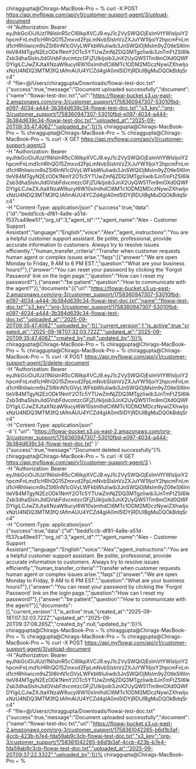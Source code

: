 chiraggupta@Chirags-MacBook-Pro ~ % curl -X POST https://api.myflowai.com/api/v1/customer-support-agent/3/upload-document \
  -H "Authorization: Bearer eyJhbGciOiJIUzI1NiIsInR5cCI6IkpXVCJ9.eyJ1c2VySWQiOjEsImVtYWlsIjoiY2hpcmFnLmd1cHRhQG15Zmxvd2FpLmNvbSIsInVzZXJuYW1lIjoiY2hpcmFnLmd1cHRhIiwicm9sZSI6InN1cGVyLWFkbWluIiwib3JnSWQiOjMsIm9yZ0tleSI6ImtleV84MTgyN2EzODk1NmY2OTc5YTUwZmNjZDQ3MTgzIiwib3JnTmFtZSI6IkZsb3dhaSIsInJldGVsbFdvcmtzcGFjZUlkIjoib3JnX2UyQW51Tm9mOXd0QWFDYlgiLCJwZXJtaXNzaW9ucyI6W10sImlhdCI6MTc1ODM2MDczNywiZXhwIjoxNzU4NDQ3MTM3fQ.tAfmAUU4YCZd4gIA0ml5IDYjRDUIBgMuDQOkBdqSrc4" \
  -F "file=@/Users/chiraggupta/Downloads/flowai-test-doc.txt"
{"success":true,"message":"Document uploaded successfully","document":{"name":"flowai-test-doc.txt","url":"https://flowai-bucket.s3.us-east-2.amazonaws.com/org-3/customer_support/1758360947307-53010fbd-e097-4034-a444-3b384d639c34-flowai-test-doc.txt","s3_key":"org-3/customer_support/1758360947307-53010fbd-e097-4034-a444-3b384d639c34-flowai-test-doc.txt","uploaded_at":"2025-09-20T09:35:47.406Z","uploaded_by":1}}%                                                                                                                                                                                                     chiraggupta@Chirags-MacBook-Pro ~ % 
chiraggupta@Chirags-MacBook-Pro ~ % 
chiraggupta@Chirags-MacBook-Pro ~ % curl -X GET https://api.myflowai.com/api/v1/customer-support-agent/3 \
  -H "Authorization: Bearer eyJhbGciOiJIUzI1NiIsInR5cCI6IkpXVCJ9.eyJ1c2VySWQiOjEsImVtYWlsIjoiY2hpcmFnLmd1cHRhQG15Zmxvd2FpLmNvbSIsInVzZXJuYW1lIjoiY2hpcmFnLmd1cHRhIiwicm9sZSI6InN1cGVyLWFkbWluIiwib3JnSWQiOjMsIm9yZ0tleSI6ImtleV84MTgyN2EzODk1NmY2OTc5YTUwZmNjZDQ3MTgzIiwib3JnTmFtZSI6IkZsb3dhaSIsInJldGVsbFdvcmtzcGFjZUlkIjoib3JnX2UyQW51Tm9mOXd0QWFDYlgiLCJwZXJtaXNzaW9ucyI6W10sImlhdCI6MTc1ODM2MDczNywiZXhwIjoxNzU4NDQ3MTM3fQ.tAfmAUU4YCZd4gIA0ml5IDYjRDUIBgMuDQOkBdqSrc4" \
  -H "Content-Type: application/json"
{"success":true,"data":{"id":"bedd1ccb-df81-4a9e-a51d-f537ca49ee51","org_id":3,"agent_id":"","agent_name":"Alex - Customer Support Assistant","language":"English","voice":"Alex","agent_instructions":"You are a helpful customer support assistant. Be polite, professional, provide accurate information to customers. Always try to resolve issues efficiently.","human_transfer_criteria":"Transfer when customer requests human agent or complex issues arise.","faqs":[{"answer":"We are open Monday to Friday, 9 AM to 6 PM EST.","question":"What are your business hours?"},{"answer":"You can reset your password by clicking the 'Forgot Password' link on the login page.","question":"How can I reset my password?"},{"answer":"be patient","question":"How to communicate with the agent?"}],"documents":[{"url":"https://flowai-bucket.s3.us-east-2.amazonaws.com/org-3/customer_support/1758360947307-53010fbd-e097-4034-a444-3b384d639c34-flowai-test-doc.txt","name":"flowai-test-doc.txt","s3_key":"org-3/customer_support/1758360947307-53010fbd-e097-4034-a444-3b384d639c34-flowai-test-doc.txt","uploaded_at":"2025-09-20T09:35:47.406Z","uploaded_by":1}],"current_version":1,"is_active":true,"created_at":"2025-09-18T07:32:03.722Z","updated_at":"2025-09-20T09:35:47.408Z","created_by":null,"updated_by":1}}%                                                                                                                                          chiraggupta@Chirags-MacBook-Pro ~ % 
chiraggupta@Chirags-MacBook-Pro ~ % 
chiraggupta@Chirags-MacBook-Pro ~ % 
chiraggupta@Chirags-MacBook-Pro ~ % curl -X POST https://api.myflowai.com/api/v1/customer-support-agent/3/delete-document \
  -H "Authorization: Bearer eyJhbGciOiJIUzI1NiIsInR5cCI6IkpXVCJ9.eyJ1c2VySWQiOjEsImVtYWlsIjoiY2hpcmFnLmd1cHRhQG15Zmxvd2FpLmNvbSIsInVzZXJuYW1lIjoiY2hpcmFnLmd1cHRhIiwicm9sZSI6InN1cGVyLWFkbWluIiwib3JnSWQiOjMsIm9yZ0tleSI6ImtleV84MTgyN2EzODk1NmY2OTc5YTUwZmNjZDQ3MTgzIiwib3JnTmFtZSI6IkZsb3dhaSIsInJldGVsbFdvcmtzcGFjZUlkIjoib3JnX2UyQW51Tm9mOXd0QWFDYlgiLCJwZXJtaXNzaW9ucyI6W10sImlhdCI6MTc1ODM2MDczNywiZXhwIjoxNzU4NDQ3MTM3fQ.tAfmAUU4YCZd4gIA0ml5IDYjRDUIBgMuDQOkBdqSrc4" \
  -H "Content-Type: application/json" \
  -d '{
    "url": "https://flowai-bucket.s3.us-east-2.amazonaws.com/org-3/customer_support/1758360947307-53010fbd-e097-4034-a444-3b384d639c34-flowai-test-doc.txt"
  }'
{"success":true,"message":"Document deleted successfully"}%                                                                                                                                                 chiraggupta@Chirags-MacBook-Pro ~ % curl -X GET https://api.myflowai.com/api/v1/customer-support-agent/3 \                 
  -H "Authorization: Bearer eyJhbGciOiJIUzI1NiIsInR5cCI6IkpXVCJ9.eyJ1c2VySWQiOjEsImVtYWlsIjoiY2hpcmFnLmd1cHRhQG15Zmxvd2FpLmNvbSIsInVzZXJuYW1lIjoiY2hpcmFnLmd1cHRhIiwicm9sZSI6InN1cGVyLWFkbWluIiwib3JnSWQiOjMsIm9yZ0tleSI6ImtleV84MTgyN2EzODk1NmY2OTc5YTUwZmNjZDQ3MTgzIiwib3JnTmFtZSI6IkZsb3dhaSIsInJldGVsbFdvcmtzcGFjZUlkIjoib3JnX2UyQW51Tm9mOXd0QWFDYlgiLCJwZXJtaXNzaW9ucyI6W10sImlhdCI6MTc1ODM2MDczNywiZXhwIjoxNzU4NDQ3MTM3fQ.tAfmAUU4YCZd4gIA0ml5IDYjRDUIBgMuDQOkBdqSrc4" \
  -H "Content-Type: application/json"  
{"success":true,"data":{"id":"bedd1ccb-df81-4a9e-a51d-f537ca49ee51","org_id":3,"agent_id":"","agent_name":"Alex - Customer Support Assistant","language":"English","voice":"Alex","agent_instructions":"You are a helpful customer support assistant. Be polite, professional, provide accurate information to customers. Always try to resolve issues efficiently.","human_transfer_criteria":"Transfer when customer requests human agent or complex issues arise.","faqs":[{"answer":"We are open Monday to Friday, 9 AM to 6 PM EST.","question":"What are your business hours?"},{"answer":"You can reset your password by clicking the 'Forgot Password' link on the login page.","question":"How can I reset my password?"},{"answer":"be patient","question":"How to communicate with the agent?"}],"documents":[],"current_version":1,"is_active":true,"created_at":"2025-09-18T07:32:03.722Z","updated_at":"2025-09-20T09:37:08.265Z","created_by":null,"updated_by":1}}%                                                                         chiraggupta@Chirags-MacBook-Pro ~ % 
chiraggupta@Chirags-MacBook-Pro ~ % 
chiraggupta@Chirags-MacBook-Pro ~ % 
chiraggupta@Chirags-MacBook-Pro ~ % curl -X POST https://api.myflowai.com/api/v1/customer-support-agent/3/upload-document \
  -H "Authorization: Bearer eyJhbGciOiJIUzI1NiIsInR5cCI6IkpXVCJ9.eyJ1c2VySWQiOjEsImVtYWlsIjoiY2hpcmFnLmd1cHRhQG15Zmxvd2FpLmNvbSIsInVzZXJuYW1lIjoiY2hpcmFnLmd1cHRhIiwicm9sZSI6InN1cGVyLWFkbWluIiwib3JnSWQiOjMsIm9yZ0tleSI6ImtleV84MTgyN2EzODk1NmY2OTc5YTUwZmNjZDQ3MTgzIiwib3JnTmFtZSI6IkZsb3dhaSIsInJldGVsbFdvcmtzcGFjZUlkIjoib3JnX2UyQW51Tm9mOXd0QWFDYlgiLCJwZXJtaXNzaW9ucyI6W10sImlhdCI6MTc1ODM2MDczNywiZXhwIjoxNzU4NDQ3MTM3fQ.tAfmAUU4YCZd4gIA0ml5IDYjRDUIBgMuDQOkBdqSrc4" \
  -F "file=@/Users/chiraggupta/Downloads/flowai-test-doc.txt"
{"success":true,"message":"Document uploaded successfully","document":{"name":"flowai-test-doc.txt","url":"https://flowai-bucket.s3.us-east-2.amazonaws.com/org-3/customer_support/1758361042265-b6d1b3af-4ccb-423b-b7e4-fda59ab9c3cb-flowai-test-doc.txt","s3_key":"org-3/customer_support/1758361042265-b6d1b3af-4ccb-423b-b7e4-fda59ab9c3cb-flowai-test-doc.txt","uploaded_at":"2025-09-20T09:37:22.332Z","uploaded_by":1}}%                                                                                                                                                                                                     chiraggupta@Chirags-MacBook-Pro ~ % 


